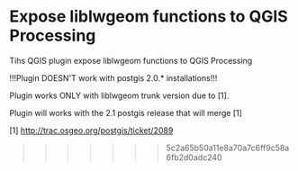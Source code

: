 Expose liblwgeom functions to QGIS Processing
=============================================
Tihs QGIS plugin expose liblwgeom functions to QGIS Processing

!!!Plugin DOESN'T work with postgis 2.0.* installations!!!

Plugin works ONLY with liblwgeom trunk version due to [1].

Plugin will works with the 2.1 postgis release that will merge [1]  

[1] http://trac.osgeo.org/postgis/ticket/2089
>>>>>>> 5c2a65b50a11e8a70a7c6ff9c58a6fb2d0adc240
